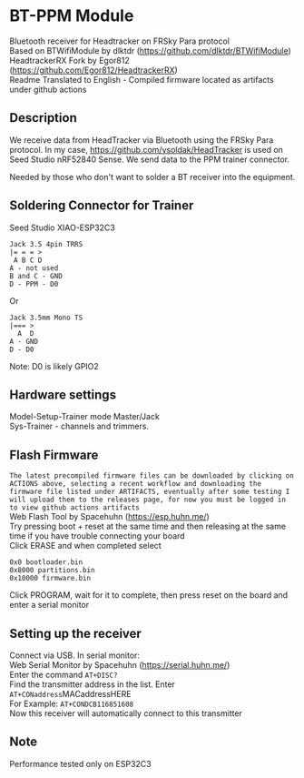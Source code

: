 # BT-PPM Module
Bluetooth receiver for Headtracker on FRSky Para protocol  
Based on BTWifiModule by dlktdr (https://github.com/dlktdr/BTWifiModule)  
HeadtrackerRX Fork by Egor812 (https://github.com/Egor812/HeadtrackerRX)  
Readme Translated to English - Compiled firmware located as artifacts under github actions  

## Description
We receive data from HeadTracker via Bluetooth using the FRSky Para protocol. In my case, https://github.com/ysoldak/HeadTracker is used on Seed Studio nRF52840 Sense. We send data to the PPM trainer connector.  

Needed by those who don't want to solder a BT receiver into the equipment.  

## Soldering Connector for Trainer
Seed Studio XIAO-ESP32C3  
```
Jack 3.5 4pin TRRS  
|= = = >  
 A B C D  
A - not used
B and C - GND  
D - PPM - D0  
```
Or  
```
Jack 3.5mm Mono TS  
|=== >  
  A  D  
A - GND  
D - D0  
```
Note: D0 is likely GPIO2  

## Hardware settings
Model-Setup-Trainer mode Master/Jack  
Sys-Trainer - channels and trimmers.  

## Flash Firmware
```The latest precompiled firmware files can be downloaded by clicking on ACTIONS above, selecting a recent workflow and downloading the firmware file listed under ARTIFACTS, eventually after some testing I will upload them to the releases page, for now you must be logged in to view github actions artifacts```  
Web Flash Tool by Spacehuhn (https://esp.huhn.me/)  
Try pressing boot + reset at the same time and then releasing at the same time if you have trouble connecting your board  
Click ERASE and when completed select  
```
0x0 bootloader.bin  
0x8000 partitions.bin  
0x10000 firmware.bin
```
Click PROGRAM, wait for it to complete, then press reset on the board and enter a serial monitor  

## Setting up the receiver
Connect via USB. In serial monitor:  
Web Serial Monitor by Spacehuhn (https://serial.huhn.me/)  
Enter the command ```AT+DISC?```  
Find the transmitter address in the list. Enter ```AT+CONaddress```MACaddressHERE  
For Example: ```AT+CONDCB116851608```  
Now this receiver will automatically connect to this transmitter  

## Note
Performance tested only on ESP32C3  
